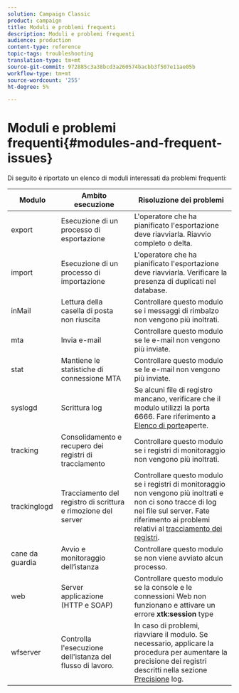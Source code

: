 ```yaml
---
solution: Campaign Classic
product: campaign
title: Moduli e problemi frequenti
description: Moduli e problemi frequenti
audience: production
content-type: reference
topic-tags: troubleshooting
translation-type: tm+mt
source-git-commit: 972885c3a38bcd3a260574bacbb3f507e11ae05b
workflow-type: tm+mt
source-wordcount: '255'
ht-degree: 5%

---
```



# Moduli e problemi frequenti{#modules-and-frequent-issues}

Di seguito è riportato un elenco di moduli interessati da problemi frequenti:

<table> 
 <thead> 
  <tr> 
   <th> Modulo </th> 
   <th> Ambito esecuzione </th> 
   <th> Risoluzione dei problemi </th> 
  </tr> 
 </thead> 
 <tbody> 
  <tr> 
   <td> export </td> 
   <td> Esecuzione di un processo di esportazione<br /> </td> 
   <td> L'operatore che ha pianificato l'esportazione deve riavviarla. Riavvio completo o delta.<br /> </td> 
  </tr> 
  <tr> 
   <td> import </td> 
   <td> Esecuzione di un processo di importazione<br /> </td> 
   <td> L'operatore che ha pianificato l'esportazione deve riavviarla. Verificare la presenza di duplicati nel database.<br /> </td> 
  </tr> 
  <tr> 
   <td> inMail </td> 
   <td> Lettura della casella di posta non riuscita<br /> </td> 
   <td> Controllare questo modulo se i messaggi di rimbalzo non vengono più inoltrati.<br /> </td> 
  </tr> 
  <tr> 
   <td> mta </td> 
   <td> Invia e-mail<br /> </td> 
   <td> Controllare questo modulo se le e-mail non vengono più inviate.<br /> </td> 
  </tr> 
  <tr> 
   <td> stat </td> 
   <td> Mantiene le statistiche di connessione MTA<br /> </td> 
   <td> Controllare questo modulo se le e-mail non vengono più inviate.<br /> </td> 
  </tr> 
  <tr> 
   <td> syslogd </td> 
   <td> Scrittura log<br /> </td> 
   <td> Se alcuni file di registro mancano, verificare che il modulo utilizzi la porta 6666. Fare riferimento a <a href="../../production/using/general-architecture.md#list-of-open-ports" target="_blank">Elenco di porte</a>aperte.<br /> </td> 
  </tr> 
  <tr> 
   <td> tracking </td> 
   <td> Consolidamento e recupero dei registri di tracciamento<br /> </td> 
   <td> Controllare questo modulo se i registri di monitoraggio non vengono più inoltrati.<br /> </td> 
  </tr> 
  <tr> 
   <td> trackinglogd </td> 
   <td> Tracciamento del registro di scrittura e rimozione del server<br /> </td> 
   <td> Controllare questo modulo se i registri di monitoraggio non vengono più inoltrati e non ci sono tracce di log nei file sul server. Fate riferimento ai problemi relativi al <a href="../../production/using/tracking-logs-issues.md" target="_blank">tracciamento dei registri</a>.<br /> </td> 
  </tr> 
  <tr> 
   <td> cane da guardia </td> 
   <td> Avvio e monitoraggio dell’istanza<br /> </td> 
   <td> Controllare questo modulo se non viene avviato alcun processo.<br /> </td> 
  </tr> 
  <tr> 
   <td> web </td> 
   <td> Server applicazione (HTTP e SOAP)<br /> </td> 
   <td> Controllare questo modulo se la console e le connessioni Web non funzionano e attivare un errore <strong>xtk:session</strong> type<br /> </td> 
  </tr> 
  <tr> 
   <td> wfserver </td> 
   <td> Controlla l'esecuzione dell'istanza del flusso di lavoro.<br /> </td> 
   <td> In caso di problemi, riavviare il modulo. Se necessario, applicare la procedura per aumentare la precisione dei registri descritti nella sezione <a href="../../production/using/log-precision.md" target="_blank">Precisione</a> log.<br /> </td> 
  </tr> 
 </tbody> 
</table>

